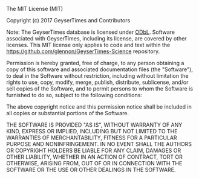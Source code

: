 The MIT License (MIT)

Copyright (c) 2017 GeyserTimes and Contributors  <p />

Note: The GeyserTimes database is licensed under [ODbL](http://opendatacommons.org/licenses/odbl/summary/). Software associated with GeyserTimes, including its license, are covered by other licenses. This MIT license only applies to code and text within the https://github.com/glennon/GeyserTimes-Science repository.

<p />

Permission is hereby granted, free of charge, to any person obtaining a copy
of this software and associated documentation files (the "Software"), to deal
in the Software without restriction, including without limitation the rights
to use, copy, modify, merge, publish, distribute, sublicense, and/or sell
copies of the Software, and to permit persons to whom the Software is
furnished to do so, subject to the following conditions:

The above copyright notice and this permission notice shall be included in all
copies or substantial portions of the Software.

THE SOFTWARE IS PROVIDED "AS IS", WITHOUT WARRANTY OF ANY KIND, EXPRESS OR
IMPLIED, INCLUDING BUT NOT LIMITED TO THE WARRANTIES OF MERCHANTABILITY,
FITNESS FOR A PARTICULAR PURPOSE AND NONINFRINGEMENT. IN NO EVENT SHALL THE
AUTHORS OR COPYRIGHT HOLDERS BE LIABLE FOR ANY CLAIM, DAMAGES OR OTHER
LIABILITY, WHETHER IN AN ACTION OF CONTRACT, TORT OR OTHERWISE, ARISING FROM,
OUT OF OR IN CONNECTION WITH THE SOFTWARE OR THE USE OR OTHER DEALINGS IN THE
SOFTWARE.


